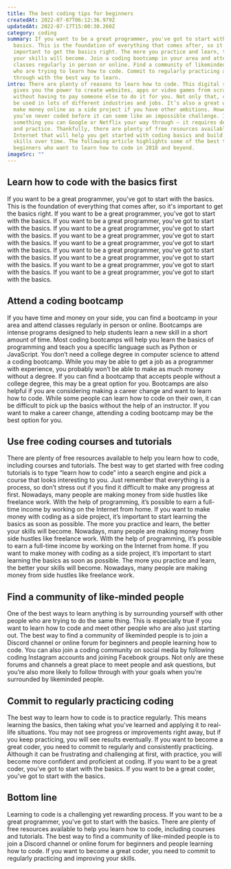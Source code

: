 ```yaml
---
title: The best coding tips for beginners
createdAt: 2022-07-07T06:12:36.979Z
updatedAt: 2022-07-17T15:00:30.260Z
category: coding
summary: If you want to be a great programmer, you've got to start with the
  basics. This is the foundation of everything that comes after, so it's
  important to get the basics right. The more you practice and learn, the better
  your skills will become. Join a coding bootcamp in your area and attend
  classes regularly in person or online. Find a community of likeminded people
  who are trying to learn how to code. Commit to regularly practicing and follow
  through with the best way to learn.
intro: There are plenty of reasons to learn how to code. This digital skill
  gives you the power to create websites, apps or video games from scratch
  without having to pay someone else to do it for you. Not only that, coding can
  be used in lots of different industries and jobs. It’s also a great way to
  make money online as a side project if you have other ambitions. However, if
  you’ve never coded before it can seem like an impossible challenge. It isn’t
  something you can Google or Netflix your way through — it requires dedication
  and practice. Thankfully, there are plenty of free resources available on the
  Internet that will help you get started with coding basics and build your
  skills over time. The following article highlights some of the best tips for
  beginners who want to learn how to code in 2018 and beyond.
imageSrc: ""
---
```


## Learn how to code with the basics first

If you want to be a great programmer, you've got to start with the basics. This is the foundation of everything that comes after, so it's important to get the basics right. If you want to be a great programmer, you've got to start with the basics. If you want to be a great programmer, you've got to start with the basics. If you want to be a great programmer, you've got to start with the basics. If you want to be a great programmer, you've got to start with the basics. If you want to be a great programmer, you've got to start with the basics. If you want to be a great programmer, you've got to start with the basics. If you want to be a great programmer, you've got to start with the basics. If you want to be a great programmer, you've got to start with the basics. If you want to be a great programmer, you've got to start with the basics.

## Attend a coding bootcamp

If you have time and money on your side, you can find a bootcamp in your area and attend classes regularly in person or online. Bootcamps are intense programs designed to help students learn a new skill in a short amount of time. Most coding bootcamps will help you learn the basics of programming and teach you a specific language such as Python or JavaScript. You don’t need a college degree in computer science to attend a coding bootcamp. While you may be able to get a job as a programmer with experience, you probably won’t be able to make as much money without a degree. If you can find a bootcamp that accepts people without a college degree, this may be a great option for you. Bootcamps are also helpful if you are considering making a career change and want to learn how to code. While some people can learn how to code on their own, it can be difficult to pick up the basics without the help of an instructor. If you want to make a career change, attending a coding bootcamp may be the best option for you.

## Use free coding courses and tutorials

There are plenty of free resources available to help you learn how to code, including courses and tutorials. The best way to get started with free coding tutorials is to type “learn how to code” into a search engine and pick a course that looks interesting to you. Just remember that everything is a process, so don’t stress out if you find it difficult to make any progress at first. Nowadays, many people are making money from side hustles like freelance work. With the help of programming, it’s possible to earn a full-time income by working on the Internet from home. If you want to make money with coding as a side project, it’s important to start learning the basics as soon as possible. The more you practice and learn, the better your skills will become. Nowadays, many people are making money from side hustles like freelance work. With the help of programming, it’s possible to earn a full-time income by working on the Internet from home. If you want to make money with coding as a side project, it’s important to start learning the basics as soon as possible. The more you practice and learn, the better your skills will become. Nowadays, many people are making money from side hustles like freelance work.

## Find a community of like-minded people

One of the best ways to learn anything is by surrounding yourself with other people who are trying to do the same thing. This is especially true if you want to learn how to code and meet other people who are also just starting out. The best way to find a community of likeminded people is to join a Discord channel or online forum for beginners and people learning how to code. You can also join a coding community on social media by following coding Instagram accounts and joining Facebook groups. Not only are these forums and channels a great place to meet people and ask questions, but you’re also more likely to follow through with your goals when you’re surrounded by likeminded people.

## Commit to regularly practicing coding

The best way to learn how to code is to practice regularly. This means learning the basics, then taking what you’ve learned and applying it to real-life situations. You may not see progress or improvements right away, but if you keep practicing, you will see results eventually. If you want to become a great coder, you need to commit to regularly and consistently practicing. Although it can be frustrating and challenging at first, with practice, you will become more confident and proficient at coding. If you want to be a great coder, you've got to start with the basics. If you want to be a great coder, you've got to start with the basics.

## Bottom line

Learning to code is a challenging yet rewarding process. If you want to be a great programmer, you've got to start with the basics. There are plenty of free resources available to help you learn how to code, including courses and tutorials. The best way to find a community of like-minded people is to join a Discord channel or online forum for beginners and people learning how to code. If you want to become a great coder, you need to commit to regularly practicing and improving your skills.
